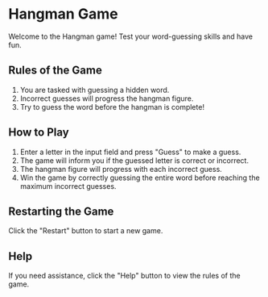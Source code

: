 # Hangman Game

Welcome to the Hangman game! Test your word-guessing skills and have fun.

## Rules of the Game

1. You are tasked with guessing a hidden word.
2. Incorrect guesses will progress the hangman figure.
3. Try to guess the word before the hangman is complete!

## How to Play

1. Enter a letter in the input field and press "Guess" to make a guess.
2. The game will inform you if the guessed letter is correct or incorrect.
3. The hangman figure will progress with each incorrect guess.
4. Win the game by correctly guessing the entire word before reaching the maximum incorrect guesses.

## Restarting the Game

Click the "Restart" button to start a new game.

## Help

If you need assistance, click the "Help" button to view the rules of the game.
